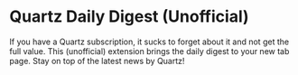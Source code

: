 # Quartz Daily Digest (Unofficial)

If you have a Quartz subscription, it sucks to forget about it and not get the full value. This (unofficial) extension brings the daily digest to your new tab page. Stay on top of the latest news by Quartz!